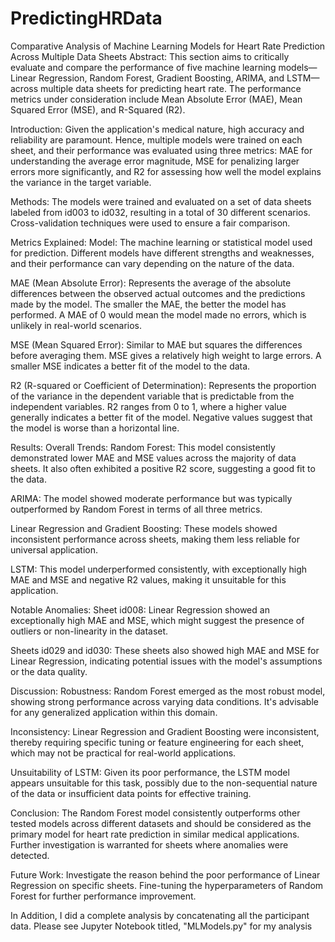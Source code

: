 # PredictingHRData


Comparative Analysis of Machine Learning Models for Heart Rate Prediction Across Multiple Data Sheets
Abstract:
This section aims to critically evaluate and compare the performance of five machine learning models—Linear Regression, Random Forest, Gradient Boosting, ARIMA, and LSTM—across multiple data sheets for predicting heart rate. The performance metrics under consideration include Mean Absolute Error (MAE), Mean Squared Error (MSE), and R-Squared (R2).

Introduction:
Given the application's medical nature, high accuracy and reliability are paramount. Hence, multiple models were trained on each sheet, and their performance was evaluated using three metrics: MAE for understanding the average error magnitude, MSE for penalizing larger errors more significantly, and R2 for assessing how well the model explains the variance in the target variable. 



Methods:
The models were trained and evaluated on a set of data sheets labeled from id003 to id032, resulting in a total of 30 different scenarios. Cross-validation techniques were used to ensure a fair comparison.

Metrics Explained:
Model: The machine learning or statistical model used for prediction. Different models have different strengths and weaknesses, and their performance can vary depending on the nature of the data.

MAE (Mean Absolute Error): Represents the average of the absolute differences between the observed actual outcomes and the predictions made by the model. The smaller the MAE, the better the model has performed. A MAE of 0 would mean the model made no errors, which is unlikely in real-world scenarios.

MSE (Mean Squared Error): Similar to MAE but squares the differences before averaging them. MSE gives a relatively high weight to large errors. A smaller MSE indicates a better fit of the model to the data.

R2 (R-squared or Coefficient of Determination): Represents the proportion of the variance in the dependent variable that is predictable from the independent variables. R2 ranges from 0 to 1, where a higher value generally indicates a better fit of the model. Negative values suggest that the model is worse than a horizontal line. 

Results:
Overall Trends:
Random Forest: This model consistently demonstrated lower MAE and MSE values across the majority of data sheets. It also often exhibited a positive R2 score, suggesting a good fit to the data.

ARIMA: The model showed moderate performance but was typically outperformed by Random Forest in terms of all three metrics.

Linear Regression and Gradient Boosting: These models showed inconsistent performance across sheets, making them less reliable for universal application.

LSTM: This model underperformed consistently, with exceptionally high MAE and MSE and negative R2 values, making it unsuitable for this application.

Notable Anomalies:
Sheet id008: Linear Regression showed an exceptionally high MAE and MSE, which might suggest the presence of outliers or non-linearity in the dataset.

Sheets id029 and id030: These sheets also showed high MAE and MSE for Linear Regression, indicating potential issues with the model's assumptions or the data quality.

Discussion:
Robustness: Random Forest emerged as the most robust model, showing strong performance across varying data conditions. It's advisable for any generalized application within this domain.

Inconsistency: Linear Regression and Gradient Boosting were inconsistent, thereby requiring specific tuning or feature engineering for each sheet, which may not be practical for real-world applications.

Unsuitability of LSTM: Given its poor performance, the LSTM model appears unsuitable for this task, possibly due to the non-sequential nature of the data or insufficient data points for effective training.

Conclusion:
The Random Forest model consistently outperforms other tested models across different datasets and should be considered as the primary model for heart rate prediction in similar medical applications. Further investigation is warranted for sheets where anomalies were detected.

Future Work:
Investigate the reason behind the poor performance of Linear Regression on specific sheets.
Fine-tuning the hyperparameters of Random Forest for further performance improvement.



In Addition, I did a complete analysis by concatenating all the participant data. Please see Jupyter Notebook titled, "MLModels.py" for my analysis
